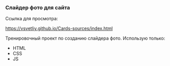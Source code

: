 ### Слайдер фото для сайта

Ссылка для просмотра:

https://vsvetliy.github.io/Cards-sources/index.html

Тренировочный проект по созданию слайдера фото. 
Использую только:
- HTML
- CSS
- JS

